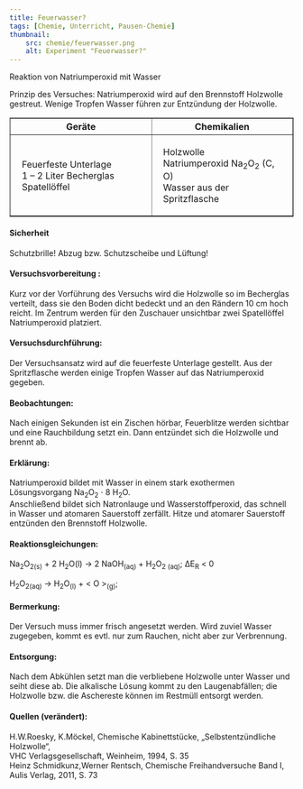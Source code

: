 ```yaml
---
title: Feuerwasser?
tags: [Chemie, Unterricht, Pausen-Chemie]
thumbnail: 
    src: chemie/feuerwasser.png
    alt: Experiment "Feuerwasser?"
---
```


<youtube watch="MOmxxtfN8ms"></youtube>

Reaktion von Natriumperoxid mit Wasser

Prinzip des Versuches: Natriumperoxid wird auf den Brennstoff
Holzwolle gestreut. Wenige Tropfen Wasser führen zur Entzündung der
Holzwolle.

<table border="1" style="width:100%">
    <tr>
        <th style="width:50%">Geräte</th>
        <th style="width:50%">Chemikalien</th>
    </tr>
    <tr>
        <td style="padding:20px">
            Feuerfeste Unterlage<br />
            1 – 2 Liter Becherglas<br />
            Spatellöffel
        </td>
        <td style="padding:20px">
            Holzwolle<br />
            Natriumperoxid Na<sub>2</sub>O<sub>2</sub> (C, O)<br />
            Wasser aus der Spritzflasche
        </td>
    </tr>
</table>

<h4>Sicherheit</h4>

Schutzbrille! Abzug bzw. Schutzscheibe und Lüftung!

<h4>Versuchsvorbereitung :</h4>

Kurz vor der Vorführung des Versuchs wird die Holzwolle so im
Becherglas verteilt, dass sie den Boden dicht bedeckt und an den
Rändern 10 cm hoch reicht. Im Zentrum werden für den Zuschauer
unsichtbar zwei Spatellöffel Natriumperoxid platziert.

<h4>Versuchsdurchführung: </h4>

Der Versuchsansatz wird auf die feuerfeste Unterlage gestellt. Aus
der Spritzflasche werden einige Tropfen Wasser auf das
Natriumperoxid gegeben.

<h4>Beobachtungen:</h4>

Nach einigen Sekunden ist ein Zischen hörbar, Feuerblitze werden
sichtbar und eine Rauchbildung setzt ein. Dann entzündet sich die
Holzwolle und brennt ab.

<h4>Erklärung:</h4>

Natriumperoxid bildet mit Wasser in einem stark exothermen
Lösungsvorgang Na<sub>2</sub>O<sub>2</sub> ⋅
8 H<sub>2</sub>O.<br /> Anschließend bildet sich Natronlauge
und Wasserstoffperoxid, das schnell in Wasser und atomaren
Sauerstoff zerfällt. Hitze und atomarer Sauerstoff entzünden den
Brennstoff Holzwolle.

<h4>Reaktionsgleichungen:</h4>

Na<sub>2</sub>O<sub>2(s)</sub> + 2 H<sub>2</sub>O<sb>(l)</sub> →
2 NaOH<sub>(aq)</sub> + H<sub>2</sub>O<sub>2 (aq)</sub>; ΔE<sub>R</sub> < 0

H<sub>2</sub>O<sub>2(aq)</sub> → H<sub>2</sub>O<sub>(l)</sub> + < O ><sub>(g)</sub>;

<h4>Bermerkung:</h4>

Der Versuch muss immer frisch angesetzt werden. Wird zuviel Wasser
zugegeben, kommt es evtl. nur zum Rauchen, nicht aber zur
Verbrennung.  

<h4>Entsorgung:</h4>

Nach dem Abkühlen setzt man die verbliebene Holzwolle unter Wasser
und seiht diese ab.  Die alkalische Lösung kommt zu den
Laugenabfällen; die Holzwolle bzw. die Aschereste können im Restmüll
entsorgt werden.

<h4>Quellen (verändert):</h4>
H.W.Roesky, K.Möckel, Chemische Kabinettstücke, „Selbstentzündliche Holzwolle“,<br />
VHC Verlagsgesellschaft, Weinheim, 1994, S. 35<br />
Heinz Schmidkunz,Werner Rentsch, Chemische Freihandversuche Band I, Aulis Verlag, 2011, S. 73<br />
